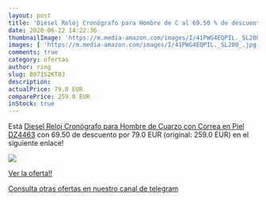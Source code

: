 ```yaml
---
layout: post
title: 'Diesel Reloj Cronógrafo para Hombre de C al 69.50 % de descuento'
date: 2020-06-22 14:22:36
thumbnailImage: 'https://m.media-amazon.com/images/I/41PWG4EQPIL._SL200_.jpg'
images: [ 'https://m.media-amazon.com/images/I/41PWG4EQPIL._SL200_.jpg' ]
comments: true
category: ofertas
author: ring
slug: B071S2KT8J
description:
actualPrice: 79.0 EUR
comparePrice: 259.0 EUR
inStock: true
---
```


Está [Diesel Reloj Cronógrafo para Hombre de Cuarzo con Correa en Piel DZ4463](https://www.amazon.com/dp/B071S2KT8J/?tag=redken08-20) con 69.50 de descuento por 79.0 EUR (original: 259.0 EUR) en el siguiente enlace!

[![](https://m.media-amazon.com/images/I/41PWG4EQPIL._SL200_.jpg)](https://www.amazon.com/dp/B071S2KT8J/?tag=redken08-20)

[Ver la oferta!!](https://www.amazon.com/dp/B071S2KT8J/?tag=redken08-20)

[Consulta otras ofertas en nuestro canal de telegram](https://t.me/s/ofertas25)
